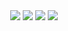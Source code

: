<div align = "center">
<img src = "https://img.shields.io/badge/JavaScript-323330?style=for-the-badge&logo=javascript&logoColor=F7DF1E"></img>
<img src = "https://img.shields.io/badge/TypeScript-007ACC?style=for-the-badge&logo=typescript&logoColor=white"></img>
<img src = "https://img.shields.io/badge/Python-FFD43B?style=for-the-badge&logo=python&logoColor=darkgreen"></img>
<img src = "https://img.shields.io/badge/C%2B%2B-00599C?style=for-the-badge&logo=c%2B%2B&logoColor=white"></img>
</div>
